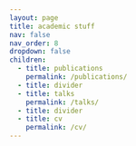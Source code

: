 ```yaml
---
layout: page
title: academic stuff
nav: false
nav_order: 8
dropdown: false
children:
  - title: publications
    permalink: /publications/
  - title: divider
  - title: talks
    permalink: /talks/
  - title: divider
  - title: cv
    permalink: /cv/
---
```

